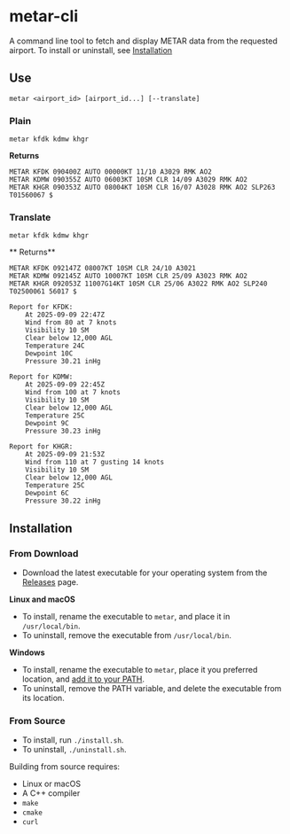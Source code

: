 # metar-cli

A command line tool to fetch and display METAR data from the requested airport.
To install or uninstall, see [Installation](#installion)

## Use

```
metar <airport_id> [airport_id...] [--translate]
```

### Plain

```
metar kfdk kdmw khgr
```

**Returns**

```
METAR KFDK 090400Z AUTO 00000KT 11/10 A3029 RMK AO2
METAR KDMW 090355Z AUTO 06003KT 10SM CLR 14/09 A3029 RMK AO2
METAR KHGR 090353Z AUTO 08004KT 10SM CLR 16/07 A3028 RMK AO2 SLP263 T01560067 $
```

### Translate


```
metar kfdk kdmw khgr
```

** Returns**

```
METAR KFDK 092147Z 08007KT 10SM CLR 24/10 A3021
METAR KDMW 092145Z AUTO 10007KT 10SM CLR 25/09 A3023 RMK AO2
METAR KHGR 092053Z 11007G14KT 10SM CLR 25/06 A3022 RMK AO2 SLP240 T02500061 56017 $

Report for KFDK:
	At 2025-09-09 22:47Z
	Wind from 80 at 7 knots
	Visibility 10 SM
	Clear below 12,000 AGL
	Temperature 24C
	Dewpoint 10C
	Pressure 30.21 inHg

Report for KDMW:
	At 2025-09-09 22:45Z
	Wind from 100 at 7 knots
	Visibility 10 SM
	Clear below 12,000 AGL
	Temperature 25C
	Dewpoint 9C
	Pressure 30.23 inHg

Report for KHGR:
	At 2025-09-09 21:53Z
	Wind from 110 at 7 gusting 14 knots
	Visibility 10 SM
	Clear below 12,000 AGL
	Temperature 25C
	Dewpoint 6C
	Pressure 30.22 inHg
```

## Installation

### From Download

- Download the latest executable for your operating system from the [Releases](https://github.com/misterrodg/metar-cli/releases) page.

**Linux and macOS**
- To install, rename the executable to `metar`, and place it in `/usr/local/bin`.
- To uninstall, remove the executable from `/usr/local/bin`.

**Windows**
- To install, rename the executable to `metar`, place it you preferred location, and [add it to your PATH](https://stackoverflow.com/questions/4822400/register-an-exe-so-you-can-run-it-from-any-command-line-in-windows).
- To uninstall, remove the PATH variable, and delete the executable from its location.

### From Source

- To install, run `./install.sh`.
- To uninstall, `./uninstall.sh`.

Building from source requires:

- Linux or macOS
- A C++ compiler
- `make`
- `cmake`
- `curl`

